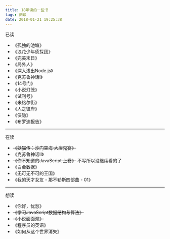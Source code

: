 ```yaml
---
title: 18年读的一些书
tags: 阅读
date: 2018-01-21 19:25:38
---
```


已读

- 《孤独的池塘》
- 《浪花少年侦探团》
- 《完美末日》
- 《局外人》
- 《深入浅出Node.js》
- 《克苏鲁神话I》
- 《14号门》
- 《小说灯笼》
- 《试刊号》
- 《米格尔街》
- 《人之彼岸》
- 《侠隐》
- 《布罗迪报告》

------

在读

- ~~《妖猫传：沙门空海·大唐鬼宴》~~
- 《克苏鲁神话II》
- ~~《你不知道的JavaScript 上卷》~~ 不写所以没继续看的了
- 《白金数据》
- 《无可无不可的王国》
- 《我的天才女友 - 那不勒斯四部曲 - 01》

------

想读

- 《你好，忧愁》
- ~~《学习JavaScript数据结构与算法》~~
- ~~《小说面面观》~~
- 《程序员的英语》
- 《如何从这个世界消失》